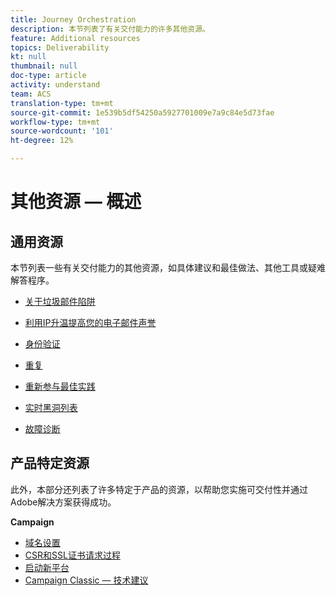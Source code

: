 ```yaml
---
title: Journey Orchestration
description: 本节列表了有关交付能力的许多其他资源。
feature: Additional resources
topics: Deliverability
kt: null
thumbnail: null
doc-type: article
activity: understand
team: ACS
translation-type: tm+mt
source-git-commit: 1e539b5df54250a5927701009e7a9c84e5d73fae
workflow-type: tm+mt
source-wordcount: '101'
ht-degree: 12%

---
```



# 其他资源 — 概述

## 通用资源

本节列表一些有关交付能力的其他资源，如具体建议和最佳做法、其他工具或疑难解答程序。

* [关于垃圾邮件陷阱](../../help/additional-resources/all-about-spam-traps.md)
* [利用IP升温提高您的电子邮件声誉](../../help/additional-resources/increase-reputation-with-ip-warming.md)
* [身份验证](../../help/additional-resources/authentication.md)
* [重复](../../help/additional-resources/duplicates.md)
* [重新参与最佳实践](../../help/additional-resources/re-engagement.md)
* [实时黑洞列表](../../help/additional-resources/blocklist-databases.md)
* [故障诊断](../../help/additional-resources/troubleshooting.md)

   <!--
    [IP Certification](../../help/additional-resources/ip-certification.md)
    [Third-party monitoring tools](../../help/additional-resources/third-party-monitoring-tools.md)-->

## 产品特定资源

此外，本部分还列表了许多特定于产品的资源，以帮助您实施可交付性并通过Adobe解决方案获得成功。

**Campaign**

* [域名设置](../../help/additional-resources/ac-domain-name-setup.md)
* [CSR和SSL证书请求过程](../../help/additional-resources/ac-ssl-certificate-request.md)
* [启动新平台](../../help/additional-resources/ac-starting-new-platform.md)
* [Campaign Classic — 技术建议](../../help/additional-resources/acc-technical-recommendations.md)